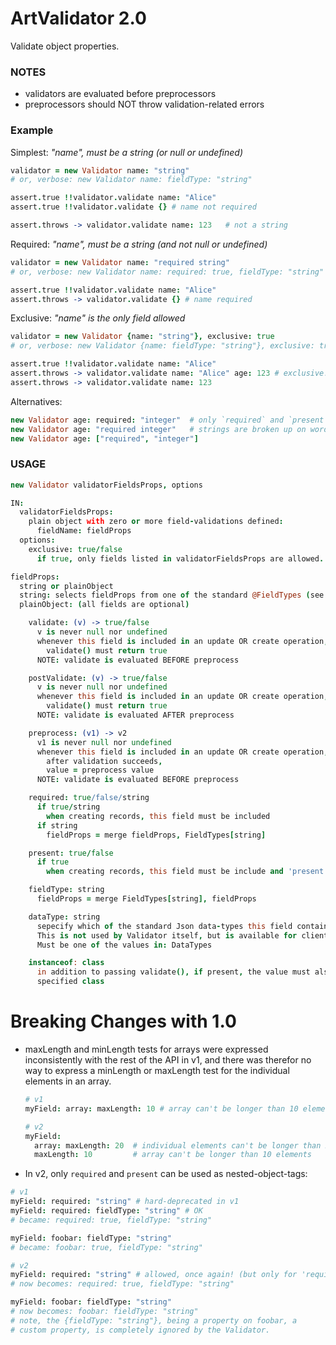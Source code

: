 # ArtValidator 2.0

Validate object properties.

### NOTES

- validators are evaluated before preprocessors
- preprocessors should NOT throw validation-related errors

### Example

Simplest: _"name", must be a string (or null or undefined)_

```coffeescript
validator = new Validator name: "string"
# or, verbose: new Validator name: fieldType: "string"

assert.true !!validator.validate name: "Alice"
assert.true !!validator.validate {} # name not required

assert.throws -> validator.validate name: 123   # not a string
```

Required: _"name", must be a string (and not null or undefined)_

```coffeescript
validator = new Validator name: "required string"
# or, verbose: new Validator name: required: true, fieldType: "string"

assert.true !!validator.validate name: "Alice"
assert.throws -> validator.validate {} # name required
```

Exclusive: _"name" is the only field allowed_

```coffeescript
validator = new Validator {name: "string"}, exclusive: true
# or, verbose: new Validator {name: fieldType: "string"}, exclusive: true

assert.true !!validator.validate name: "Alice"
assert.throws -> validator.validate name: "Alice" age: 123 # exclusive!
assert.throws -> validator.validate name: 123
```

Alternatives:

```coffeescript
new Validator age: required: "integer"  # only `required` and `present` can be expressed this way
new Validator age: "required integer"   # strings are broken up on word boundaries
new Validator age: ["required", "integer"]
```

### USAGE

```coffeescript
new Validator validatorFieldsProps, options

IN:
  validatorFieldsProps:
    plain object with zero or more field-validations defined:
      fieldName: fieldProps
  options:
    exclusive: true/false
      if true, only fields listed in validatorFieldsProps are allowed.

fieldProps:
  string or plainObject
  string: selects fieldProps from one of the standard @FieldTypes (see below)
  plainObject: (all fields are optional)

    validate: (v) -> true/false
      v is never null nor undefined
      whenever this field is included in an update OR create operation,
        validate() must return true
      NOTE: validate is evaluated BEFORE preprocess

    postValidate: (v) -> true/false
      v is never null nor undefined
      whenever this field is included in an update OR create operation,
        validate() must return true
      NOTE: validate is evaluated AFTER preprocess

    preprocess: (v1) -> v2
      v1 is never null nor undefined
      whenever this field is included in an update OR create operation,
        after validation succeeds,
        value = preprocess value
      NOTE: validate is evaluated BEFORE preprocess

    required: true/false/string
      if true/string
        when creating records, this field must be included
      if string
        fieldProps = merge fieldProps, FieldTypes[string]

    present: true/false
      if true
        when creating records, this field must be include and 'present' (see Art.Foundation.present)

    fieldType: string
      fieldProps = merge FieldTypes[string], fieldProps

    dataType: string
      sepecify which of the standard Json data-types this field contains
      This is not used by Validator itself, but is available for clients to reflect on field-types.
      Must be one of the values in: DataTypes

    instanceof: class
      in addition to passing validate(), if present, the value must also be an instance of the
      specified class
```

# Breaking Changes with 1.0

- maxLength and minLength tests for arrays were expressed inconsistently with the rest of the API in v1, and there was therefor no way to express a minLength or maxLength test for the individual elements in an array.

  ```coffeescript
  # v1
  myField: array: maxLength: 10 # array can't be longer than 10 elements

  # v2
  myField:
    array: maxLength: 20  # individual elements can't be longer than 20
    maxLength: 10         # array can't be longer than 10 elements
  ```

- In v2, only `required` and `present` can be used as nested-object-tags:

```coffeescript
# v1
myField: required: "string" # hard-deprecated in v1
myField: required: fieldType: "string" # OK
# became: required: true, fieldType: "string"

myField: foobar: fieldType: "string"
# became: foobar: true, fieldType: "string"

# v2
myField: required: "string" # allowed, once again! (but only for 'required' and 'present')
# now becomes: required: true, fieldType: "string"

myField: foobar: fieldType: "string"
# now becomes: foobar: fieldType: "string"
# note, the {fieldType: "string"}, being a property on foobar, a
# custom property, is completely ignored by the Validator.
```
